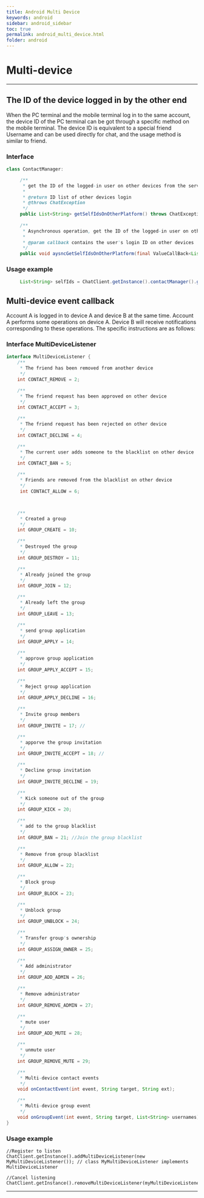 ```yaml
---
title: Android Multi Device
keywords: android
sidebar: android_sidebar
toc: true
permalink: android_multi_device.html
folder: android
---
```

# Multi-device

-------------------------------------------------- ----------------------

## The ID of the device logged in by the other end

When the PC terminal and the mobile terminal log in to the same account, the device ID of the PC terminal can be got through a specific method on the mobile terminal. The device ID is equivalent to a special friend Username and can be used directly for chat, and the usage method is similar to friend.

### Interface

``` java
class ContactManager:

     /**
      * get the ID of the logged-in user on other devices from the server
      *
      * @return ID list of other devices login
      * @throws ChatException
      */
     public List<String> getSelfIdsOnOtherPlatform() throws ChatException
    
     /**
      * Asynchronous operation, get the ID of the logged-in user on other devices from the server
      *
      * @param callback contains the user's login ID on other devices
      */
     public void aysncGetSelfIdsOnOtherPlatform(final ValueCallBack<List<String>> callback);
```

### Usage example

``` java
     List<String> selfIds = ChatClient.getInstance().contactManager().getSelfIdsOnOtherPlatform();
```

## Multi-device event callback

Account A is logged in to device A and device B at the same time. Account A performs some operations on device A. Device B will receive notifications corresponding to these operations. The specific instructions are as follows:

### Interface MultiDeviceListener

``` java
interface MultiDeviceListener {
    /**
     * The friend has been removed from another device
     */
    int CONTACT_REMOVE = 2;

    /**
     * The friend request has been approved on other device
     */
    int CONTACT_ACCEPT = 3;

    /**
     * The friend request has been rejected on other device
     */
    int CONTACT_DECLINE = 4;

    /**
     * The current user adds someone to the blacklist on other device
     */
    int CONTACT_BAN = 5;

    /**
     * Friends are removed from the blacklist on other device
     */
     int CONTACT_ALLOW = 6;



    /**
     * Created a group
     */
    int GROUP_CREATE = 10;

    /**
     * Destroyed the group
     */
    int GROUP_DESTROY = 11;

    /**
     * Already joined the group
     */
    int GROUP_JOIN = 12;

    /**
     * Already left the group
     */
    int GROUP_LEAVE = 13;

    /**
     * send group application
     */
    int GROUP_APPLY = 14;

    /**
     * approve group application
     */
    int GROUP_APPLY_ACCEPT = 15;

    /**
     * Reject group application
     */
    int GROUP_APPLY_DECLINE = 16;

    /**
     * Invite group members
     */
    int GROUP_INVITE = 17; //

    /**
     * apporve the group invitation
     */
    int GROUP_INVITE_ACCEPT = 18; //

    /**
     * Decline group invitation
     */
    int GROUP_INVITE_DECLINE = 19;

    /**
     * Kick someone out of the group
     */
    int GROUP_KICK = 20;

    /**
     * add to the group blacklist
     */
    int GROUP_BAN = 21; //Join the group blacklist

    /**
     * Remove from group blacklist
     */
    int GROUP_ALLOW = 22;

    /**
     * Block group
     */
    int GROUP_BLOCK = 23;

    /**
     * Unblock group
     */
    int GROUP_UNBLOCK = 24;

    /**
     * Transfer group's ownership
     */
    int GROUP_ASSIGN_OWNER = 25;

    /**
     * Add administrator
     */
    int GROUP_ADD_ADMIN = 26;

    /**
     * Remove administrator
     */
    int GROUP_REMOVE_ADMIN = 27;

    /**
     * mute user
     */
    int GROUP_ADD_MUTE = 28;

    /**
     * unmute user
     */
    int GROUP_REMOVE_MUTE = 29;

    /**
     * Multi-device contact events
     */
    void onContactEvent(int event, String target, String ext);

    /**
     * Multi-device group event
     */
    void onGroupEvent(int event, String target, List<String> usernames);
}
```

### Usage example

``` objc
//Register to listen
ChatClient.getInstance().addMultiDeviceListener(new MyMultiDeviceListener()); // class MyMultiDeviceListener implements MultiDeviceListener

//Cancel listening
ChatClient.getInstance().removeMultiDeviceListener(myMultiDeviceListener);
```

------------------------------------------------------------------------
